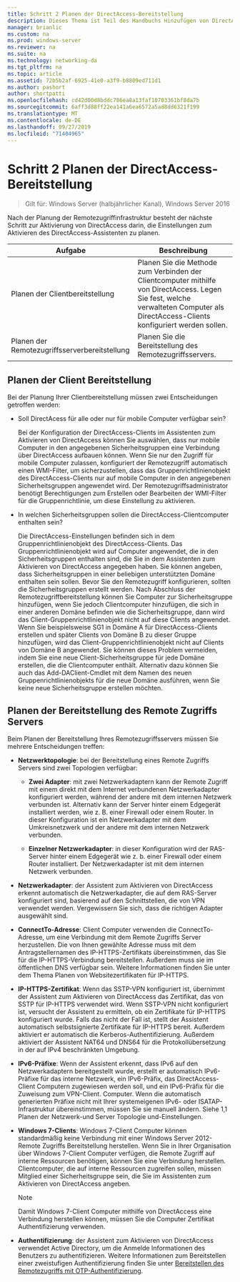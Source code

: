 ```yaml
---
title: Schritt 2 Planen der DirectAccess-Bereitstellung
description: Dieses Thema ist Teil des Handbuchs Hinzufügen von DirectAccess zu einer vorhandenen Remote Zugriffs Bereitstellung (VPN) für Windows Server 2016.
manager: brianlic
ms.custom: na
ms.prod: windows-server
ms.reviewer: na
ms.suite: na
ms.technology: networking-da
ms.tgt_pltfrm: na
ms.topic: article
ms.assetid: 72b5b2af-6925-41e0-a3f9-b8809ed711d1
ms.author: pashort
author: shortpatti
ms.openlocfilehash: cd42d00d8bddc786ea8a13faf10703361bf8da7b
ms.sourcegitcommit: 6aff3d88ff22ea141a6ea6572a5ad8dd6321f199
ms.translationtype: MT
ms.contentlocale: de-DE
ms.lasthandoff: 09/27/2019
ms.locfileid: "71404965"
---
```

# <a name="step-2-plan-the-directaccess-deployment"></a>Schritt 2 Planen der DirectAccess-Bereitstellung

>Gilt für: Windows Server (halbjährlicher Kanal), Windows Server 2016

Nach der Planung der Remotezugriffinfrastruktur besteht der nächste Schritt zur Aktivierung von DirectAccess darin, die Einstellungen zum Aktivieren des DirectAccess-Assistenten zu planen.  
  
|Aufgabe|Beschreibung|  
|----|--------|  
|Planen der Clientbereitstellung|Planen Sie die Methode zum Verbinden der Clientcomputer mithilfe von DirectAccess. Legen Sie fest, welche verwalteten Computer als DirectAccess-Clients konfiguriert werden sollen.|  
|Planen der Remotezugriffsserverbereitstellung|Planen Sie die Bereitstellung des Remotezugriffsservers.|  
  
## <a name="bkmk_2_1_client"></a>Planen der Client Bereitstellung  
Bei der Planung Ihrer Clientbereitstellung müssen zwei Entscheidungen getroffen werden:  
  
-   Soll DirectAcess für alle oder nur für mobile Computer verfügbar sein?  
  
    Bei der Konfiguration der DirectAccess-Clients im Assistenten zum Aktivieren von DirectAccess können Sie auswählen, dass nur mobile Computer in den angegebenen Sicherheitsgruppen eine Verbindung über DirectAccess aufbauen können. Wenn Sie nur den Zugriff für mobile Computer zulassen, konfiguriert der Remotezugriff automatisch einen WMI-Filter, um sicherzustellen, dass das Gruppenrichtlinienobjekt des DirectAccess-Clients nur auf mobile Computer in den angegebenen Sicherheitsgruppen angewendet wird. Der Remotezugriffsadministrator benötigt Berechtigungen zum Erstellen oder Bearbeiten der WMI-Filter für die Gruppenrichtlinie, um diese Einstellung zu aktivieren.  
  
-   In welchen Sicherheitsgruppen sollen die DirectAccess-Clientcomputer enthalten sein?  
  
    Die DirectAccess-Einstellungen befinden sich in dem Gruppenrichtlinienobjekt des DirectAccess-Clients. Das Gruppenrichtlinienobjekt wird auf Computer angewendet, die in den Sicherheitsgruppen enthalten sind, die Sie in dem Assistenten zum Aktivieren von DirectAccess angegeben haben. Sie können angeben, dass Sicherheitsgruppen in einer beliebigen unterstützten Domäne enthalten sein sollen. Bevor Sie den Remotezugriff konfigurieren, sollten die Sicherheitsgruppen erstellt werden. Nach Abschluss der Remotezugriffbereitstellung können Sie Computer zur Sicherheitsgruppe hinzufügen, wenn Sie jedoch Clientcomputer hinzufügen, die sich in einer anderen Domäne befinden wie die Sicherheitsgruppe, dann wird das Client-Gruppenrichtlinienobjekt nicht auf diese Clients angewendet. Wenn Sie beispielsweise SG1 in Domäne A für DirectAccess-Clients erstellen und später Clients von Domäne B zu dieser Gruppe hinzufügen, wird das Client-Gruppenrichtlinienobjekt nicht auf Clients von Domäne B angewendet. Sie können dieses Problem vermeiden, indem Sie eine neue Client-Sicherheitsgruppe für jede Domäne erstellen, die die Clientcomputer enthält. Alternativ dazu können Sie auch das Add-DAClient-Cmdlet mit dem Namen des neuen Gruppenrichtlinienobjekts für die neue Domäne ausführen, wenn Sie keine neue Sicherheitsgruppe erstellen möchten.  
  
## <a name="bkmk_2_2_server"></a>Planen der Bereitstellung des Remote Zugriffs Servers  
Beim Planen der Bereitstellung Ihres Remotezugriffsservers müssen Sie mehrere Entscheidungen treffen:  
  
-   **Netzwerktopologie**: bei der Bereitstellung eines Remote Zugriffs Servers sind zwei Topologien verfügbar:  
  
    -   **Zwei Adapter**: mit zwei Netzwerkadaptern kann der Remote Zugriff mit einem direkt mit dem Internet verbundenen Netzwerkadapter konfiguriert werden, während der andere mit dem internen Netzwerk verbunden ist. Alternativ kann der Server hinter einem Edgegerät installiert werden, wie z. B. einer Firewall oder einem Router. In dieser Konfiguration ist ein Netzwerkadapter mit dem Umkreisnetzwerk und der andere mit dem internen Netzwerk verbunden.  
  
    -   **Einzelner Netzwerkadapter**: in dieser Konfiguration wird der RAS-Server hinter einem Edgegerät wie z. b. einer Firewall oder einem Router installiert. Der Netzwerkadapter ist mit dem internen Netzwerk verbunden.  
  
-   **Netzwerkadapter**: der Assistent zum Aktivieren von DirectAccess erkennt automatisch die Netzwerkadapter, die auf dem RAS-Server konfiguriert sind, basierend auf den Schnittstellen, die von VPN verwendet werden. Vergewissern Sie sich, dass die richtigen Adapter ausgewählt sind.  
  
-   **ConnectTo-Adresse**: Client Computer verwenden die ConnectTo-Adresse, um eine Verbindung mit dem Remote Zugriffs Server herzustellen. Die von Ihnen gewählte Adresse muss mit dem Antragstellernamen des IP-HTTPS-Zertifikats übereinstimmen, das Sie für die IP-HTTPS-Verbindung bereitstellen. Außerdem muss sie im öffentlichen DNS verfügbar sein. Weitere Informationen finden Sie unter dem Thema Planen von Websitezertifikaten für IP-HTTPS.  
  
-   **IP-HTTPS-Zertifikat**: Wenn das SSTP-VPN konfiguriert ist, übernimmt der Assistent zum Aktivieren von DirectAccess das Zertifikat, das von SSTP für IP-HTTPS verwendet wird. Wenn SSTP-VPN nicht konfiguriert ist, versucht der Assistent zu ermitteln, ob ein Zertifikate für IP-HTTPS konfiguriert wurde. Falls das nicht der Fall ist, stellt der Assistent automatisch selbstsignierte Zertifikate für IP-HTTPS bereit. Außerdem aktiviert er automatisch die Kerberos-Authentifizierung. Außerdem aktiviert der Assistent NAT64 und DNS64 für die Protokollübersetzung in der auf IPv4 beschränkten Umgebung.  
  
-   **IPv6-Präfixe**: Wenn der Assistent erkennt, dass IPv6 auf den Netzwerkadaptern bereitgestellt wurde, erstellt er automatisch IPv6-Präfixe für das interne Netzwerk, ein IPv6-Präfix, das DirectAccess-Client Computern zugewiesen werden soll, und ein IPv6-Präfix für die Zuweisung zum VPN-Client. Computer. Wenn die automatisch generierten Präfixe nicht mit Ihrer systemeigenen IPv6- oder ISATAP-Infrastruktur übereinstimmen, müssen Sie sie manuell ändern. Siehe 1,1 Planen der Netzwerk-und Server Topologie und-Einstellungen.  
  
-   **Windows 7-Clients**: Windows 7-Client Computer können standardmäßig keine Verbindung mit einer Windows Server 2012-Remote Zugriffs Bereitstellung herstellen. Wenn Sie in Ihrer Organisation über Windows 7-Client Computer verfügen, die Remote Zugriff auf interne Ressourcen benötigen, können Sie eine Verbindung herstellen. Clientcomputer, die auf interne Ressourcen zugreifen sollen, müssen Mitglied einer Sicherheitsgruppe sein, die Sie im Assistenten zum Aktivieren von DirectAccess angeben.  
  
    > [!NOTE]
    > Damit Windows 7-Client Computer mithilfe von DirectAccess eine Verbindung herstellen können, müssen Sie die Computer Zertifikat Authentifizierung verwenden.
  
-   **Authentifizierung**: der Assistent zum Aktivieren von DirectAccess verwendet Active Directory, um die Anmelde Informationen des Benutzers zu authentifizieren. Weitere Informationen zum Bereitstellen einer zweistufigen Authentifizierung finden Sie unter [Bereitstellen des Remotezugriffs mit OTP-Authentifizierung](../../ras/otp/Deploy-RA-OTP.md).  
  

  


